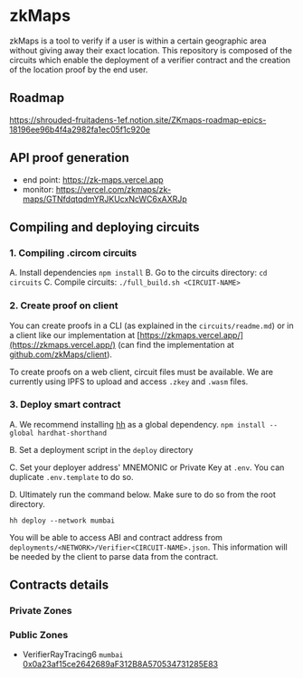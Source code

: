 # zkMaps

zkMaps is a tool to verify if a user is within a certain geographic area without giving away their exact location. 
This repository is composed of the circuits which enable the deployment of a verifier contract and the creation of the location proof by the end user. 

## Roadmap
https://shrouded-fruitadens-1ef.notion.site/ZKmaps-roadmap-epics-18196ee96b4f4a2982fa1ec05f1c920e

## API proof generation
- end point: https://zk-maps.vercel.app
- monitor: https://vercel.com/zkmaps/zk-maps/GTNfdqtqdmYRJKUcxNcWC6xAXRJp

## Compiling and deploying circuits

### 1. Compiling .circom circuits

A. Install dependencies
```npm install```
B. Go to the circuits directory:
```cd circuits```
C. Compile circuits:
```./full_build.sh <CIRCUIT-NAME>```

### 2. Create proof on client

You can create proofs in a CLI (as explained in the `circuits/readme.md`) or in a client like our implementation at [https://zkmaps.vercel.app/](https://zkmaps.vercel.app/) (can find the implementation at [github.com/zkMaps/client](https://github.com/zkMaps/client)). 

To create proofs on a web client, circuit files must be available. We are currently using IPFS to upload and access `.zkey` and `.wasm` files.

### 3. Deploy smart contract

A. We recommend installing [hh](https://hardhat.org/hardhat-runner/docs/guides/command-line-completion) as a global dependency.
```npm install --global hardhat-shorthand```

B. Set a deployment script in the `deploy` directory

C. Set your deployer address' MNEMONIC or Private Key at `.env`. You can duplicate `.env.template` to do so.

D. Ultimately run the command below. Make sure to do so from the root directory.

```hh deploy --network mumbai```



You will be able to access ABI and contract address from `deployments/<NETWORK>/Verifier<CIRCUIT-NAME>.json`. This information will be needed by the client to parse data from the contract.

## Contracts details
### Private Zones 

### Public Zones 
- VerifierRayTracing6  `mumbai` [0x0a23af15ce2642689aF312B8A570534731285E83](https://mumbai.polygonscan.com/address/0x0a23af15ce2642689aF312B8A570534731285E83)


